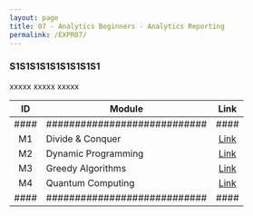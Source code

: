 ```yaml
---
layout: page
title: 07 - Analytics Beginners - Analytics Reporting
permalink: /EXPR07/
---
```


<h3>S1S1S1S1S1S1S1S1S1</h3>

xxxxx xxxxx xxxxx

| ID | Module                     |Link|
|:--:|----------------------------|:--:|
|####|############################|####|
| M1 | Divide & Conquer           |[Link](/03-MSDS-Courses/MSDS03/M1/)|
| M2 | Dynamic Programming        |[Link](/03-MSDS-Courses/MSDS03/M2/)|
| M3 | Greedy Algorithms          |[Link](/03-MSDS-Courses/MSDS03/M3/)|
| M4 | Quantum Computing          |[Link](/03-MSDS-Courses/MSDS03/M4/)|
|####|############################|####|


